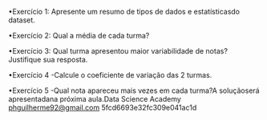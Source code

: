•Exercício 1: Apresente um resumo de tipos de dados e estatísticasdo dataset.

•Exercício 2: Qual a média de cada turma?

•Exercício 3: Qual turma apresentou maior variabilidade de notas? Justifique sua resposta.

•Exercício 4 -Calcule o coeficiente de variação das 2 turmas.

•Exercício 5 -Qual nota apareceu mais vezes em cada turma?A soluçãoserá apresentadana próxima aula.Data Science Academy phguilherme92@gmail.com 5fcd6693e32fc309e041ac1d
